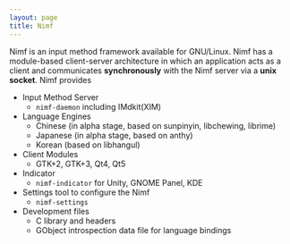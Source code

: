 ```yaml
---
layout: page
title: Nimf
---
```


Nimf is an input method framework available for GNU/Linux. Nimf has a
module-based client-server architecture in which an application acts as a
client and communicates **synchronously** with the Nimf server via a
**unix socket**. Nimf provides

* Input Method Server
  * `nimf-daemon` including IMdkit(XIM)
* Language Engines
  * Chinese (in alpha stage, based on sunpinyin, libchewing, librime)
  * Japanese (in alpha stage, based on anthy)
  * Korean (based on libhangul)
* Client Modules
  * GTK+2, GTK+3, Qt4, Qt5
* Indicator
  * `nimf-indicator` for Unity, GNOME Panel, KDE
* Settings tool to configure the Nimf
  * `nimf-settings`
* Development files
  * C library and headers
  * GObject introspection data file for language bindings
